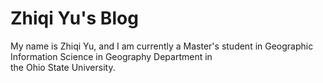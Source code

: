 # Zhiqi Yu's Blog
My name is Zhiqi Yu, and I am currently a Master's student in Geographic Information Science in Geography Department in   
the Ohio State University.


